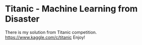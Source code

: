 # Titanic - Machine Learning from Disaster
There is my solution from Titanic competition.
https://www.kaggle.com/c/titanic
Enjoy!
